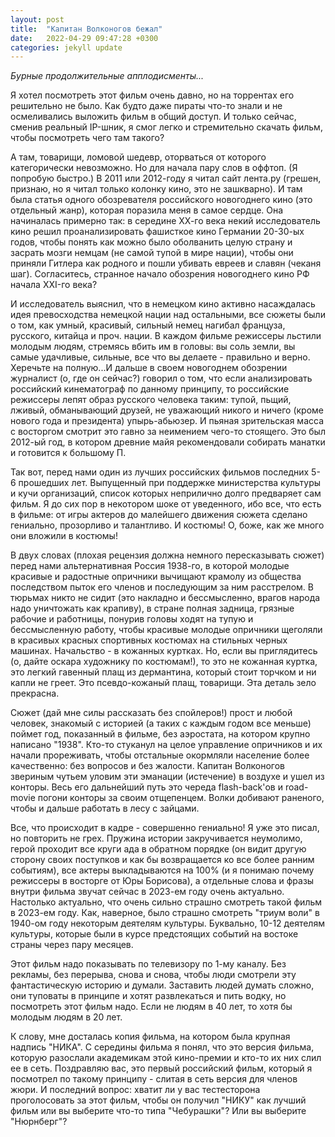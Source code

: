 ```yaml
---
layout: post
title:  "Капитан Волконогов бежал"
date:   2022-04-29 09:47:28 +0300
categories: jekyll update
---
```

*Бурные продолжительные апплодисменты...*

Я хотел посмотреть этот фильм очень давно, но на торрентах его решительно не было. Как будто даже пираты что-то знали и не осмеливались выложить фильм в общий доступ. И только сейчас, сменив реальный IP-шник, я смог легко и стремительно скачать фильм, чтобы посмотреть чего там такого?

А там, товарищи, ломовой шедевр, оторваться от которого категорически невозможно. Но для начала пару слов в оффтоп. (Я попробую быстро.) В 2011 или 2012-году я читал сайт лента.ру (грешен, признаю, но я читал только колонку кино, это не зашкварно). И там была статья одного обозревателя российского новогоднего кино (это отдельный жанр), которая поразила меня в самое сердце. Она начиналась примерно так: в середине ХХ-го века некий исследователь кино решил проанализировать фашисткое кино Германии 20-30-ых годов, чтобы понять как можно было оболванить целую страну и засрать мозги немцам (не самой тупой в мире нации), чтобы они приняли Гитлера как родного и пошли убивать евреев и славян (чеканя шаг). Согласитесь, странное начало обозрения новогоднего кино РФ начала XXI-го века?

И исследователь выяснил, что в немецком кино активно насаждалась идея превосходства немецкой нации над остальными, все сюжеты были о том, как умный, красивый, сильный немец нагибал француза, русского, китайца и проч. нации. В каждом фильме режиссеры льстили молодым людям, стремясь вбить им в головы: вы соль земли, вы самые удачливые, сильные, все что вы делаете - правильно и верно. Херечьте на полную...И дальше в своем новогоднем обозрении журналист (о, где он сейчас?) говорил о том, что если анализировать российский кинематограф по данному принципу, то российские режиссеры лепят образ русского человека таким: тупой, пьщий, лживый, обманывающий друзей, не уважающий никого и ничего (кроме нового года и президента) упырь-абьюзер. И пьяная зрительская масса с восторгом смотрит это гавно за неимением чего-то стоящего. Это был 2012-ый год, в котором древние майя рекомендовали собирать манатки и готовится к большому П.

Так вот, перед нами один из лучших российских фильмов последних 5-6 прошедших лет. Выпущенный при поддержке министерства культуры и кучи организаций, список которых неприлично долго предваряет сам фильм. Я до сих пор в некотором шоке от уведенного, ибо все, что есть в фильме: от игры актеров до малейшего движения сюжета сделано гениально, прозорливо и талантливо. И костюмы! О, боже, как же много они вложили в костюмы!

В двух словах (плохая рецензия должна немного пересказывать сюжет) перед нами альтернативная Россия 1938-го, в которой молодые красивые и радостные опричники вычищают крамолу из общества последством пыток его членов и последующим за ним расстрелом. В тюрьмах никто не сидит (это накладно и бессмысленно, врагов народа надо уничтожать как крапиву), в стране полная задница, грязные рабочие и работницы, понурив головы ходят на тупую и бессмысленную работу, чтобы красивые молодые опричники щеголяли в красивых красных спортивных костюмах на стильных черных машинах. Начальство - в кожанных куртках. Но, если вы приглядитесь (о, дайте оскара художнику по костюмам!), то это не кожанная куртка, это легкий гавенный плащ из дермантина, который стоит торчком и ни капли не греет. Это псевдо-кожаный плащ, товарищи. Эта деталь зело прекрасна.

Сюжет (дай мне силы рассказать без спойлеров!) прост и любой человек, знакомый с историей (а таких с каждым годом все меньше) поймет год, показанный в фильме, без аэростата, на котором крупно написано "1938". Кто-то стуканул на целое управление опричников и их начали прореживать, чтобы отстальные окормляли население более качественно: без вопросов и без жалости. Капитан Волконогов звериным чутьем уловим эти эманации (истечение) в воздухе и ушел из конторы. Весь его дальнейший путь это череда flash-back'ов и road-movie погони конторы за своим отщепенцем. Волки добивают раненого, чтобы и дальше работать в лесу с зайцами.

Все, что происходит в кадре - совершенно гениально! Я уже это писал, но повторить не грех. Пружина истории закручивается неумолимо, герой проходит все круги ада в обратном порядке (он видит другую сторону своих поступков и как бы возвращается ко все более ранним событиям), все актеры выкладываются на 100% (и я понимаю почему режиссеры в восторге от Юры Борисова), а отдельные слова и фразы внутри фильма звучат сейчас в 2023-ем году очень актуально. Настолько актуально, что очень сильно страшно смотреть такой фильм в 2023-ем году. Как, наверное, было страшно смотреть "триум воли" в 1940-ом году некоторым деятелям культуры. Буквально, 10-12 деятелям культуры, которые были в курсе предстоящих событий на востоке страны через пару месяцев.

Этот фильм надо показывать по телевизору по 1-му каналу. Без рекламы, без перерыва, снова и снова, чтобы люди смотрели эту фантастическую историю и думали. Заставить людей думать сложно, они туповаты в принципе и хотят развлекаться и пить водку, но посмотреть этот фильм надо. Если не людям в 40 лет, то хотя бы молодым людям в 20 лет. 

К слову, мне досталась копия фильма, на котором была крупная надпись "НИКА". С середины фильма я понял, что это версия фильма, которую разослали академикам этой кино-премии и кто-то их них слил ее в сеть. Поздравляю вас, это первый российский фильм, который я посмотрел по такому принципу - слитая в сеть версия для членов жюри. И последний вопрос: хватит ли у вас тестесторона проголосовать за этот фильм, чтобы он получил "НИКУ" как лучший фильм или вы выберите что-то типа "Чебурашки"? Или вы выберите "Нюрнберг"? 
